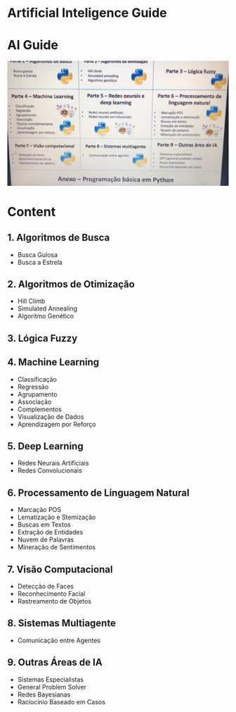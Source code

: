 # Artificial Inteligence Guide




# AI Guide
![title](assets/AI-Guide.png)



# Content

## 1. Algoritmos de Busca
  - Busca Gulosa
  - Busca a Estrela
## 2. Algoritmos de Otimização
  - Hill Climb
  - Simulated Annealing
  - Algoritmo Genético
## 3. Lógica Fuzzy
## 4. Machine Learning
  - Classificação
  - Regressão
  - Agrupamento
  - Associação
  - Complementos
  - Visualização de Dados
  - Aprendizagem por Reforço
## 5. Deep Learning
  - Redes Neurais Artificiais
  - Redes Convolucionais
## 6. Processamento de Linguagem Natural
  - Marcação POS
  - Lematização e Stemização
  - Buscas em Textos
  - Extração de Entidades
  - Nuvem de Palavras
  - Mineração de Sentimentos
## 7. Visão Computacional
  - Detecção de Faces
  - Reconhecimento Facial
  - Rastreamento de Objetos
## 8. Sistemas Multiagente
  - Comunicação entre Agentes
## 9. Outras Áreas de IA
  - Sistemas Especialistas
  - General Problem Solver
  - Redes Bayesianas
  - Raciocínio Baseado em Casos


